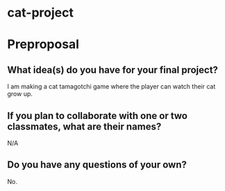 # cat-project

# Preproposal

## What idea(s) do you have for your final project?

I am making a cat tamagotchi game where the player can watch their cat grow up.

## If you plan to collaborate with one or two classmates, what are their names?

N/A

## Do you have any questions of your own?

No.

